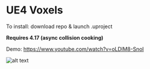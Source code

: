 # UE4 Voxels

To install: download repo & launch .uproject

<b>Requires 4.17 (async collision cooking)</b>

Demo: https://www.youtube.com/watch?v=oLDlM8-SnoI

![alt text](https://raw.githubusercontent.com/Phyronnaz/MarchingCubes/6cbf169a242dc769330a19b985601c40b6d6a2af/Screenshot.png)
